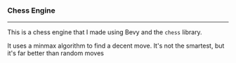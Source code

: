 ### Chess Engine
---
This is a chess engine that I made using Bevy and the ``chess`` library.


It uses a minmax algorithm to find a decent move.
It's not the smartest, but it's far better than random moves